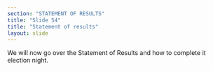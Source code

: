 ```yaml
---
section: "STATEMENT OF RESULTS"
title: "Slide 54"
title: "Statement of results"
layout: slide
---
```


We will now go over the Statement of Results and how to complete it election night.



